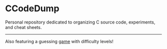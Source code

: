 # CCodeDump
Personal repository dedicated to organizing C source code, experiments, and cheat sheets.

---

Also featuring a guessing [game](https://github.com/0xSickb0y/CCodeDump/blob/main/guess_game.c) with difficulty levels!
